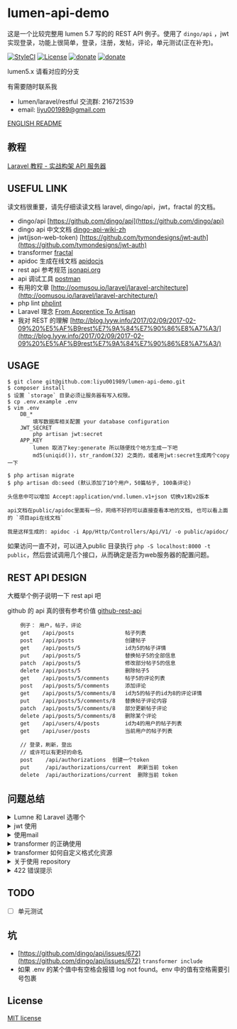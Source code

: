 # lumen-api-demo

这是一个比较完整用 lumen 5.7 写的的 REST API 例子。使用了 `dingo/api` ，jwt 实现登录，功能上很简单，登录，注册，发帖，评论，单元测试(正在补充)。

[![StyleCI](https://styleci.io/repos/44219096/shield)](https://styleci.io/repos/44219096)
[![License](https://img.shields.io/github/license/liyu001989/lumen-api-demo.svg)](LICENSE)
[![donate](https://img.shields.io/badge/paypal-donate-red.svg)](https://paypal.me/liyu001989)
[![donate](https://img.shields.io/badge/%E7%BA%A2%E5%8C%85-donate-red.svg)](https://cloud.githubusercontent.com/assets/2981799/25706351/cfba493c-3112-11e7-9985-aec05ff9734c.png)

lumen5.x 请看对应的分支

有需要随时联系我

- lumen/laravel/restful 交流群: 216721539
- email: liyu001989@gmail.com

[ENGLISH README](./EN_README.md)

## 教程

[Laravel 教程 - 实战构架 API 服务器](https://laravel-china.org/courses/laravel-advance-training-5.5)

## USEFUL LINK

读文档很重要，请先仔细读读文档 laravel, dingo/api，jwt，fractal 的文档。

- dingo/api [https://github.com/dingo/api](https://github.com/dingo/api)
- dingo api 中文文档 [dingo-api-wiki-zh](https://github.com/liyu001989/dingo-api-wiki-zh)
- jwt(json-web-token) [https://github.com/tymondesigns/jwt-auth](https://github.com/tymondesigns/jwt-auth)
- transformer [fractal](http://fractal.thephpleague.com/)
- apidoc 生成在线文档 [apidocjs](http://apidocjs.com/)
- rest api 参考规范 [jsonapi.org](http://jsonapi.org/format/)
- api 调试工具 [postman](https://www.getpostman.com/)
- 有用的文章 [http://oomusou.io/laravel/laravel-architecture](http://oomusou.io/laravel/laravel-architecture/)
- php lint [phplint](https://github.com/overtrue/phplint)
- Laravel 理念 [From Apprentice To Artisan](https://my.oschina.net/zgldh/blog/389246)
- 我对 REST 的理解 [http://blog.lyyw.info/2017/02/09/2017-02-09%20%E5%AF%B9rest%E7%9A%84%E7%90%86%E8%A7%A3/](http://blog.lyyw.info/2017/02/09/2017-02-09%20%E5%AF%B9rest%E7%9A%84%E7%90%86%E8%A7%A3/)

## USAGE

```
$ git clone git@github.com:liyu001989/lumen-api-demo.git
$ composer install
$ 设置 `storage` 目录必须让服务器有写入权限。
$ cp .env.example .env
$ vim .env
    DB_*
        填写数据库相关配置 your database configuration
    JWT_SECRET
        php artisan jwt:secret
    APP_KEY
        lumen 取消了key:generate 所以随便找个地方生成一下吧
        md5(uniqid())，str_random(32) 之类的，或者用jwt:secret生成两个copy一下

$ php artisan migrate
$ php artisan db:seed (默认添加了10个用户，50篇帖子, 100条评论)

头信息中可以增加 Accept:application/vnd.lumen.v1+json 切换v1和v2版本

api文档在public/apidoc里面有一份，网络不好的可以直接查看本地的文档, 也可以看上面的 `项目api在线文档`

我是这样生成的: apidoc -i App/Http/Controllers/Api/V1/ -o public/apidoc/

```
如果访问一直不对，可以进入public 目录执行 `php -S localhost:8000 -t public`，然后尝试调用几个接口，从而确定是否为web服务器的配置问题。

## REST API DESIGN

大概举个例子说明一下 rest api 吧

github 的 api 真的很有参考价值 [github-rest-api](https://developer.github.com/v3/)

        例子： 用户，帖子，评论
        get    /api/posts              	 帖子列表
        post   /api/posts              	 创建帖子
        get    /api/posts/5            	 id为5的帖子详情
        put    /api/posts/5            	 替换帖子5的全部信息
        patch  /api/posts/5            	 修改部分帖子5的信息
        delete /api/posts/5            	 删除帖子5
        get    /api/posts/5/comments     帖子5的评论列表
        post   /api/posts/5/comments     添加评论
        get    /api/posts/5/comments/8   id为5的帖子的id为8的评论详情
        put    /api/posts/5/comments/8   替换帖子评论内容
        patch  /api/posts/5/comments/8   部分更新帖子评论
        delete /api/posts/5/comments/8   删除某个评论
        get    /api/users/4/posts        id为4的用户的帖子列表
        get    /api/user/posts           当前用户的帖子列表

        // 登录，刷新，登出
        // 或许可以有更好的命名
        post    /api/authorizations  创建一个token
        put     /api/authorizations/current  刷新当前 token
        delete  /api/authorizations/current  删除当前 token

## 问题总结

<details>
  <summary>Lumne 和 Laravel 选哪个</summary>

  首先建议大家使用 Laravel，参考超哥的答案 [https://laravel-china.org/articles/5079/laravel-or-lumen](https://laravel-china.org/articles/5079/laravel-or-lumen)。Laravel 提供了更全的功能，更容易使用，非常方便。Lumen 只是为了Api 而生，而我们通常的业务场景会是一套 Api 和一套后台管理系统，使用 Laravel 会让你更快更好的完成需求。非常非常不建议新手直接使用 Lumen。

</details>

<details>
  <summary>jwt 使用</summary>

lumen 5.2 取消了session，没有了 auth 的实例，所以使用jwt的时候需要配置一下，注意 config/auth.php 中的配置，而且 user 的 model 需要实现 `Tymon\JWTAuth\Contracts\JWTSubject`;

基本用法, jwt 会 encode 对应模型的 id，生成token，客户端拿到 token，放在 Authorization header 中

```
Authorization: Bearer token
```

验证的逻辑就是 decode token 拿到id，然后找到对应的用户。当然了，你可能需要 encode 额外的字段，那么可以使用 CustomClaims。

token 有两个时间，一个是过期时间(ttl)，一个是可刷新时间(refresh_ttl)。怎么理解，比如 ttl 是 1 天，refresh_ttl 是1周，那么 token 一天后过期，但是1周之内你仍然可以用这个 token 换取一个新的 token，而这个新 token 又会在 1 天后过期，1周内可刷新。

举个例子，用户登录了你的应用，并且每天都会打开你的应用，你的应用如果发现这个 token 过期了，会主动刷新一次，如果成功那么用户依然是登录的。当用户1周都没有登录过你的应用，那么他就需要重新登录了。

客户端的逻辑应该是，首先判断这个 token 是否过期了，1是通过两个 ttl 判断，因为客户端是知道这两个时间的，2是调用需要授权的接口返回的状态码（401），判断过期了则主动尝试刷新，刷新成功了，重置token和时间，失败了，则跳转到登录页面。
</details>

<details>
  <summary>使用mail</summary>

  写了个例子，注册之后给用户发送邮件, 可以参考一下。

- composer 加 illuminate/mail 和 guzzlehttp/guzzle 这两个库
- 在 bootstrap/app.php 或者 provider 中注册 mail 服务
- 增加配置 mail 和 services, 从 laravel 项目里面 cp 过来
- 在 env 中增加 `MAIL_DRIVER`，账户，密码等配置
  </details>

<details>
  <summary>transformer 的正确使用</summary>

  transformer 是个数据转换层，帮助你格式化资源。还可以帮助你处理资源之间的引用关系。

  试着体会一下以下几个url的也许就明白了

  - [http://lumen.lyyw.info/api/posts](http://lumen.lyyw.info/api/posts)  所有帖子列表
  - [http://lumen.lyyw.info/api/posts?include=user](http://lumen.lyyw.info/api/posts?include=user) 所有帖子列表及发帖用户
  - [http://lumen.lyyw.info/api/posts?include=user,comments](http://lumen.lyyw.info/api/posts?include=user,comments) 帖子列表及发帖的用户和发帖的评论
  - [http://lumen.lyyw.info/api/posts?include=user,comments:limit(1)](http://lumen.lyyw.info/api/posts?include=user,comments:limit(1)) 帖子列表及发帖的用户和发帖的1条评论
  - [http://lumen.lyyw.info/api/posts?include=user,comments.user](http://lumen.lyyw.info/api/posts?include=user,comments.user) 帖子列表及发帖的用户和发帖的评论，及评论的用户信息
  - [http://lumen.lyyw.info/api/posts?include=user,comments:limit(1),comments.user](http://lumen.lyyw.info/api/posts?include=user,comments:limit(1),comments.user)  帖子列表及发帖的用户和发帖的1条评论，及评论的用户信息，及评论的用户信息


  是不是很强大，我们只需要提供资源，及资源之间的引用关系，省了多少事

</details>

<details>
  <summary>transformer 如何自定义格式化资源</summary>

dingo/api 使用了 [Fractal](http://fractal.thephpleague.com/) 做数据转换，fractal 提供了3种基础的序列化格式，Array，DataArray，JsonApi，在这里有详细的说明 [http://fractal.thephpleague.com/serializers/](http://fractal.thephpleague.com/serializers/)。DataArray 是默认的，也就是所有资源一定有data和meta。当然也可以按下面这样自定义：

        只需要在 bootstrap/app.php 中设置 serializer 就行了。具体见 bootstrap/app.php 有注释
        $app['Dingo\Api\Transformer\Factory']->setAdapter(function ($app) {
            $fractal = new League\Fractal\Manager;
            // 自定义的和fractal提供的
            // $serializer = new League\Fractal\Serializer\JsonApiSerializer();
            $serializer = new League\Fractal\Serializer\ArraySerializer();
            // $serializer = new App\Serializers\NoDataArraySerializer();
            $fractal->setSerializer($serializer);,
            return new Dingo\Api\Transformer\Adapter\Fractal($fractal);
        });

个人认为默认的 DataArray 就很好用了，基本满足了 API 的需求
</details>

<details>
  <summary>关于使用 repository </summary>

  首先不推荐大家使用 repository，已经将实现移动至 repository 分支。

  我对 repository 的理解是，它是一层对 orm 的封装，让 model 和 controller 层解耦，controller 只是关心增删该查什么数据，并不关心数据的操作是通过什么完成的，orm也好，DB也好，只要实现接口就好。而且封装了一层，我就可以对一些查询数据方便的进行缓存，而不需要调整 controller，非常方面，清晰。

  仓库不方便的地方就是对于普通的项目来说，切换 orm，或者抛弃 orm 转为全部使用 DB，基本上是不可能的，或者也是很后期优化的时候才会用到。还有就是，当一开始大家对 repository 的概念不清楚的时候，尝尝把大段的业务逻辑放在里面，而原本这些个业务逻辑应该出现在 controller 和 services 中。对我来说仓库的主要作用就是解耦和缓存, 而这些在项目初期是不需要的。

  所以一般的项目就直接使用 Eloquent 吧, 不要过度设计, 使用 ORM 是一件很方面的事情，dingo 的 transform 这一层就是通过 Eloquent 去预加载的。

  例子中使用的是 `rinvex/repository` 这个库。
</details>

<details>
  <summary>422 错误提示</summary>

  参考了 github 的错误提示，这样可能更方便 app 对接，格式固定有field 和code，field为字段名，code为错误提示。

  如果想用默认的，在 BaseController 中使用下面的代码即可
  `throw new ValidationHttpException($validator->errors());`
</details>

## TODO
- [ ] 单元测试

## 坑
- [https://github.com/dingo/api/issues/672](https://github.com/dingo/api/issues/672)  `transformer include`
- 如果 .env 的某个值中有空格会报错 log not found。env 中的值有空格需要引号包裹

## License

[MIT license](http://opensource.org/licenses/MIT)
